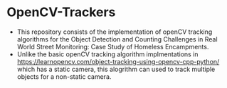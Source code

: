 # OpenCV-Trackers

- This repository consists of the implementation of openCV tracking algorithms for the Object Detection and Counting Challenges in Real World Street Monitoring: Case
Study of Homeless Encampments.
- Unlike the basic openCV tracking algorithm implmentations in https://learnopencv.com/object-tracking-using-opencv-cpp-python/ which has a static camera, this alogrithm can used to track multiple objects for a non-static camera.
